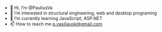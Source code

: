 - 👋 Hi, I’m @PauliusVa
- 👀 I’m interested in structural engineering, web and desktop programing
- 🌱 I’m currently learning JavaScript, ASP.NET
- 📫 How to reach me p.vasiliausk@gmail.com
